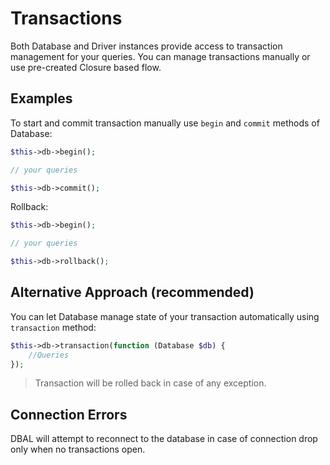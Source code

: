 # Transactions
Both Database and Driver instances provide access to transaction management for your queries.
You can manage transactions manually or use pre-created Closure based flow.

## Examples
To start and commit transaction manually use `begin` and `commit` methods of Database:
```php
$this->db->begin();

// your queries

$this->db->commit();
```

Rollback:

```php
$this->db->begin();

// your queries

$this->db->rollback();
```

## Alternative Approach (recommended)
You can let Database manage state of your transaction automatically using `transaction` method:

```php
$this->db->transaction(function (Database $db) {
    //Queries    
});
```

> Transaction will be rolled back in case of any exception.

## Connection Errors
DBAL will attempt to reconnect to the database in case of connection drop only when no transactions open.
